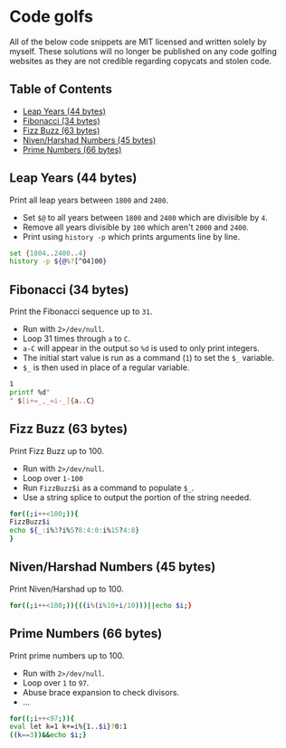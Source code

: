 # Code golfs

All of the below code snippets are MIT licensed and written solely by myself. These solutions will no longer be published on any code golfing websites as they are not credible regarding copycats and stolen code.


## Table of Contents

<!-- vim-markdown-toc GFM -->

* [Leap Years (44 bytes)](#leap-years-44-bytes)
* [Fibonacci (34 bytes)](#fibonacci-34-bytes)
* [Fizz Buzz (63 bytes)](#fizz-buzz-63-bytes)
* [Niven/Harshad Numbers (45 bytes)](#nivenharshad-numbers-45-bytes)
* [Prime Numbers (66 bytes)](#prime-numbers-66-bytes)

<!-- vim-markdown-toc -->


## Leap Years (44 bytes)

Print all leap years between `1800` and `2400`.

- Set `$@` to all years between `1800` and `2400` which are divisible by `4`.
- Remove all years divisible by `100` which aren't `2000` and `2400`.
- Print using `history -p` which prints arguments line by line.

```sh
set {1804..2400..4}
history -p ${@%?[^04]00}
```

## Fibonacci (34 bytes)

Print the Fibonacci sequence up to `31`.

- Run with `2>/dev/null`.
- Loop 31 times through `a` to `C`.
- `a-C` will appear in the output so `%d` is used to only print integers.
- The initial start value is run as a command (`1`) to set the `$_` variable.
- `$_` is then used in place of a regular variable.

```sh
1
printf %d"
" $[i+=_,_=i-_]{a..C}
```

## Fizz Buzz (63 bytes)

Print Fizz Buzz up to 100.

- Run with `2>/dev/null`.
- Loop over `1-100`
- Run `FizzBuzz$i` as a command to populate `$_`.
- Use a string splice to output the portion of the string needed.

```sh
for((;i++<100;)){
FizzBuzz$i
echo ${_:i%3?i%5?8:4:0:i%15?4:8}
}
```

## Niven/Harshad Numbers (45 bytes)

Print Niven/Harshad up to 100.

```sh
for((;i++<100;)){((i%(i%10+i/10)))||echo $i;}
```

## Prime Numbers (66 bytes)

Print prime numbers up to 100.

- Run with `2>/dev/null`.
- Loop over `1` to `97`.
- Abuse brace expansion to check divisors.
- ...

```sh
for((;i++<97;)){
eval let k=1 k+=i%{1..$i}?0:1
((k==3))&&echo $i;}
```
